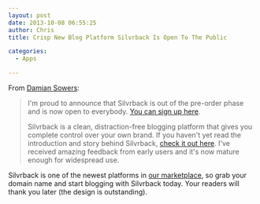```yaml
---
layout: post
date: 2013-10-08 06:55:25
author: Chris
title: Crisp New Blog Platform Silvrback Is Open To The Public

categories:
  - Apps

---
```


From [Damian Sowers](https://dsowers.silvrback.com/silvrback-is-now-open-to-everyone):

> I'm proud to announce that Silvrback is out of the pre-order phase and is now open to everybody. [You can sign up here](https://www.silvrback.com/users/sign_up).
>
>Silvrback is a clean, distraction-free blogging platform that gives you complete control over your own brand. If you haven't yet read the introduction and story behind Silvrback, [check it out here](https://dsowers.silvrback.com/introducing-silvrback). I've received amazing feedback from early users and it's now mature enough for widespread use.

Silvrback is one of the newest platforms in [our marketplace](https://iwantmyname.com/services/blog-hosting/silvrback-custom-domain), so grab your domain name and start blogging with Silvrback today. Your readers will thank you later (the design is outstanding).

<!-- more -->